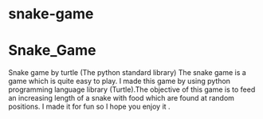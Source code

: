 # snake-game
# Snake_Game
Snake game by turtle (The python standard library)
The snake game is a game which is quite easy to play. I made this game by using python programming language library (Turtle).The objective of this game is to feed an increasing length of a snake with food which are found at random positions. I made it for fun so I hope you enjoy it . 
